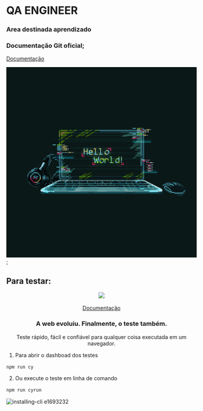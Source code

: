 # QA ENGINEER

### Area destinada aprendizado 

### Documentação Git oficial;
<p align="left">
  <a href="https://docs.github.com/pt/get-started/using-git/pushing-commits-to-a-remote-repository">Documentação</a>
</p>
 

![Alt text](./imagens/imagem1.gif "Title");
## Para testar:

<p align="center">
  <img src="https://cloud.githubusercontent.com/assets/1268976/20607953/d7ae489c-b24a-11e6-9cc4-91c6c74c5e88.png"/>
</p>
<p align="center">
  <a href="https://docs.cypress.io/api/api/table-of-contents.html">Documentação</a>
</p>

<h3 align="center">
  A web evoluiu. Finalmente, o teste também.
</h3>

<p align="center">
  Teste rápido, fácil e confiável para qualquer coisa executada em um navegador.
</p>


1. Para abrir o dashboad dos testes
```bash
npm run cy
```
2. Ou execute o teste em linha de comando
```bash
npm run cyrun
```
![installing-cli e1693232](https://user-images.githubusercontent.com/1271364/31740846-7bf607f0-b420-11e7-855f-41c996040d31.gif)
